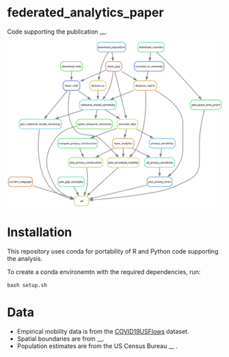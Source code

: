 # federated_analytics_paper

Code supporting the publication __. 

![Diagram of Snakemake analysis pipeline.](./rulegraph.svg)

# Installation

This repository uses conda for portability of R and Python code supporting the analysis. 

To create a conda environemtn with the required dependencies, run:

```{shell}
bash setup.sh
```

# Data

* Empirical mobility data is from the [COVID19USFlows](https://github.com/GeoDS/COVID19USFlows-DailyFlows) dataset.
* Spatial boundaries are from __. 
* Population estimates are from the US Census Bureau __ . 

